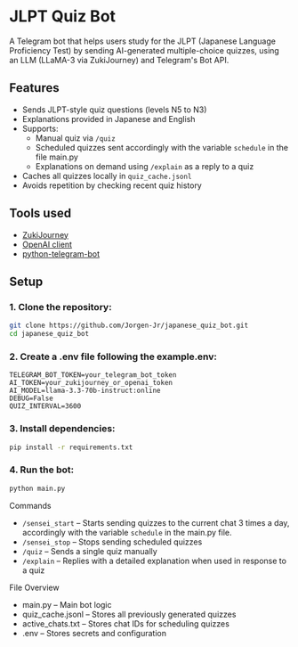 # JLPT Quiz Bot

A Telegram bot that helps users study for the JLPT (Japanese Language Proficiency Test) by sending AI-generated multiple-choice quizzes, using an LLM (LLaMA-3 via ZukiJourney) and Telegram's Bot API.

## Features

- Sends JLPT-style quiz questions (levels N5 to N3)
- Explanations provided in Japanese and English
- Supports:
  - Manual quiz via `/quiz`
  - Scheduled quizzes sent accordingly with the variable `schedule` in the file main.py
  - Explanations on demand using `/explain` as a reply to a quiz
- Caches all quizzes locally in `quiz_cache.jsonl`
- Avoids repetition by checking recent quiz history

## Tools used

- [ZukiJourney](https://zukijourney.com/)
- [OpenAI client](https://github.com/openai/openai-python)
- [python-telegram-bot](https://github.com/python-telegram-bot/python-telegram-bot)

## Setup

### 1. Clone the repository:

   ```bash
   git clone https://github.com/Jorgen-Jr/japanese_quiz_bot.git
   cd japanese_quiz_bot
   ```

### 2. Create a .env file following the example.env:

```env
TELEGRAM_BOT_TOKEN=your_telegram_bot_token
AI_TOKEN=your_zukijourney_or_openai_token
AI_MODEL=llama-3.3-70b-instruct:online
DEBUG=False
QUIZ_INTERVAL=3600
```

### 3. Install dependencies:

```sh
pip install -r requirements.txt
```

### 4. Run the bot:

```py
python main.py
```

Commands
  - `/sensei_start` – Starts sending quizzes to the current chat 3 times a day, accordingly with the variable `schedule` in the main.py file.
  - `/sensei_stop` – Stops sending scheduled quizzes
  - `/quiz` – Sends a single quiz manually
  - `/explain` – Replies with a detailed explanation when used in response to a quiz

File Overview
  - main.py – Main bot logic
  - quiz_cache.jsonl – Stores all previously generated quizzes
  - active_chats.txt – Stores chat IDs for scheduling quizzes
  - .env – Stores secrets and configuration
